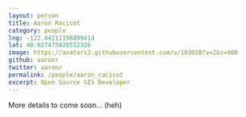 ```yaml
---
layout: person
title: Aaron Racicot
category: people
lng: -122.44211196899414
lat: 48.027475820552326
image: https://avatars2.githubusercontent.com/u/103028?v=2&s=400
github: aaronr
twitter: aaronr
permalink: /people/aaron_racicot
excerpt: Open Source GIS Developer
---
```

 
More details to come soon... (heh)